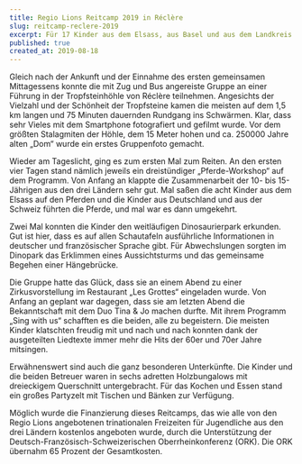 ```yaml
---
title: Regio Lions Reitcamp 2019 in Réclère
slug: reitcamp-reclere-2019
excerpt: Für 17 Kinder aus dem Elsass, aus Basel und aus dem Landkreis Lörrach war das Reitcamp in Réclère im Schweizer Jura ein Ferienlager der Superlative. Auf Einladung der Regio Lions konnten sie fünf wunderschöne Tage beim Préhisto-Parc verbringen.
published: true
created_at: 2019-08-18
---
```


Gleich nach der Ankunft und der Einnahme des ersten gemeinsamen Mittagessens konnte die mit Zug und Bus angereiste Gruppe an einer Führung in der Tropfsteinhöhle von Réclère teilnehmen. Angesichts der Vielzahl und der Schönheit der Tropfsteine kamen die meisten auf dem 1,5 km langen und 75 Minuten dauernden Rundgang ins Schwärmen. Klar, dass sehr Vieles mit dem Smartphone fotografiert und gefilmt wurde. Vor dem größten Stalagmiten der Höhle, dem 15 Meter hohen und ca. 250000 Jahre alten „Dom“ wurde ein erstes Gruppenfoto gemacht.

Wieder am Tageslicht, ging es zum ersten Mal zum Reiten. An den ersten vier Tagen stand nämlich jeweils ein dreistündiger „Pferde-Workshop“ auf dem Programm. Von Anfang an klappte die Zusammenarbeit der 10- bis 15-Jährigen aus den drei Ländern sehr gut. Mal saßen die acht Kinder aus dem Elsass auf den Pferden und die Kinder aus Deutschland und aus der Schweiz führten die Pferde, und mal war es dann umgekehrt.

Zwei Mal konnten die Kinder den weitläufigen Dinosaurierpark erkunden. Gut ist hier, dass es auf allen Schautafeln ausführliche Informationen in deutscher und französischer Sprache gibt. Für Abwechslungen sorgten im Dinopark das Erklimmen eines Aussichtsturms und das gemeinsame Begehen einer Hängebrücke.

Die Gruppe hatte das Glück, dass sie an einem Abend zu einer Zirkusvorstellung im Restaurant „Les Grottes“ eingeladen wurde. Von Anfang an geplant war dagegen, dass sie am letzten Abend die Bekanntschaft mit dem Duo Tina & Jo machen durfte. Mit ihrem Programm „Sing with us“ schafften es die beiden, alle zu begeistern. Die meisten Kinder klatschten freudig mit und nach und nach konnten dank der ausgeteilten Liedtexte immer mehr die Hits der 60er und 70er Jahre mitsingen.

Erwähnenswert sind auch die ganz besonderen Unterkünfte. Die Kinder und die beiden Betreuer waren in sechs adretten Holzbungalows mit dreieckigem Querschnitt untergebracht. Für das Kochen und Essen stand ein großes Partyzelt mit Tischen und Bänken zur Verfügung.

Möglich wurde die Finanzierung dieses Reitcamps, das wie alle von den Regio Lions angebotenen trinationalen Freizeiten für Jugendliche aus den drei Ländern kostenlos angeboten wurde, durch die Unterstützung der Deutsch-Französisch-Schweizerischen Oberrheinkonferenz (ORK). Die ORK übernahm 65 Prozent der Gesamtkosten.
